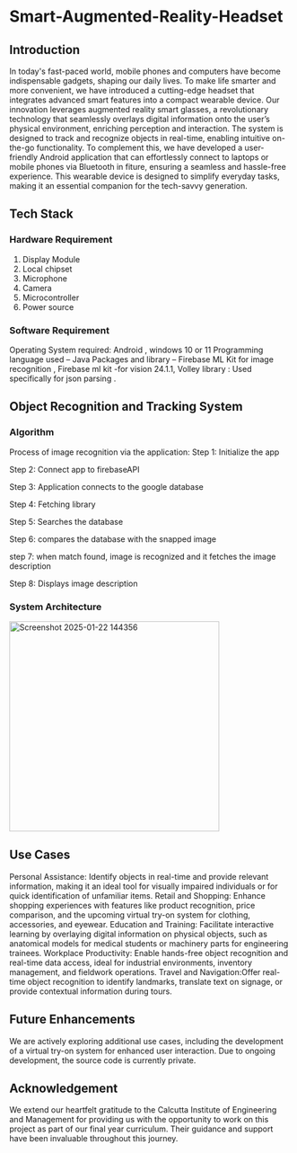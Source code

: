 # Smart-Augmented-Reality-Headset
## Introduction
In today's fast-paced world, mobile phones and computers have become indispensable gadgets, shaping our daily lives. To make life smarter and more convenient, we have introduced a cutting-edge headset that integrates advanced smart features into a compact wearable device.
Our innovation leverages augmented reality smart glasses, a revolutionary technology that seamlessly overlays digital information onto the user’s physical environment, enriching perception and interaction. The system is designed to track and recognize objects in real-time, enabling intuitive on-the-go functionality.
To complement this, we have developed a user-friendly Android application that can effortlessly connect to laptops or mobile phones via Bluetooth in fiture, ensuring a seamless and hassle-free experience. This wearable device is designed to simplify everyday tasks, making it an essential companion for the tech-savvy generation.

## Tech Stack
### Hardware Requirement
1. Display Module
2. Local chipset 
3. Microphone
4. Camera
5. Microcontroller 
6. Power source

### Software Requirement
Operating System required: Android , windows 10 or 11
Programming language used – Java
Packages and library – Firebase ML Kit for image recognition ,
Firebase ml kit -for vision 24.1.1,
Volley library : Used specifically  for json parsing .

## Object Recognition and Tracking System
### Algorithm
Process of image recognition via the application:
Step 1: Initialize the app

Step 2: Connect app to firebaseAPI

Step 3: Application connects to the google database

Step 4: Fetching library

Step 5: Searches the database

Step 6: compares the database with the snapped image

step 7: when match found, image is recognized and it fetches the image description 

Step 8: Displays image description   

### System Architecture
<img width="374" alt="Screenshot 2025-01-22 144356" src="https://github.com/user-attachments/assets/e9a1dca3-6a7b-4576-8f1d-f3c08af689de" />

## Use Cases
Personal Assistance: Identify objects in real-time and provide relevant information, making it an ideal tool for visually impaired individuals or for quick identification of unfamiliar items.
Retail and Shopping: Enhance shopping experiences with features like product recognition, price comparison, and the upcoming virtual try-on system for clothing, accessories, and eyewear.
Education and Training: Facilitate interactive learning by overlaying digital information on physical objects, such as anatomical models for medical students or machinery parts for engineering trainees.
Workplace Productivity: Enable hands-free object recognition and real-time data access, ideal for industrial environments, inventory management, and fieldwork operations.
Travel and Navigation:Offer real-time object recognition to identify landmarks, translate text on signage, or provide contextual information during tours.
## Future Enhancements
We are actively exploring additional use cases, including the development of a virtual try-on system for enhanced user interaction. Due to ongoing development, the source code is currently private.

## Acknowledgement
We extend our heartfelt gratitude to the Calcutta Institute of Engineering and Management for providing us with the opportunity to work on this project as part of our final year curriculum. Their guidance and support have been invaluable throughout this journey.
